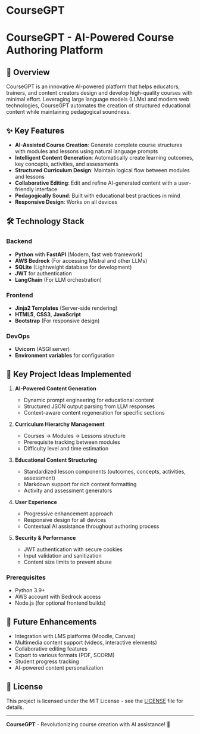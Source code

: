 # CourseGPT

# CourseGPT - AI-Powered Course Authoring Platform

## 📌 Overview

CourseGPT is an innovative AI-powered platform that helps educators, trainers, and content creators design and develop high-quality courses with minimal effort. Leveraging large language models (LLMs) and modern web technologies, CourseGPT automates the creation of structured educational content while maintaining pedagogical soundness.

## ✨ Key Features

- **AI-Assisted Course Creation**: Generate complete course structures with modules and lessons using natural language prompts
- **Intelligent Content Generation**: Automatically create learning outcomes, key concepts, activities, and assessments
- **Structured Curriculum Design**: Maintain logical flow between modules and lessons
- **Collaborative Editing**: Edit and refine AI-generated content with a user-friendly interface
- **Pedagogically Sound**: Built with educational best practices in mind
- **Responsive Design**: Works on all devices

## 🛠️ Technology Stack

### Backend
- **Python** with **FastAPI** (Modern, fast web framework)
- **AWS Bedrock** (For accessing Mistral and other LLMs)
- **SQLite** (Lightweight database for development)
- **JWT** for authentication
- **LangChain** (For LLM orchestration)

### Frontend
- **Jinja2 Templates** (Server-side rendering)
- **HTML5**, **CSS3**, **JavaScript**
- **Bootstrap** (For responsive design)

### DevOps
- **Uvicorn** (ASGI server)
- **Environment variables** for configuration

## 🚀 Key Project Ideas Implemented

1. **AI-Powered Content Generation**
   - Dynamic prompt engineering for educational content
   - Structured JSON output parsing from LLM responses
   - Context-aware content regeneration for specific sections

2. **Curriculum Hierarchy Management**
   - Courses → Modules → Lessons structure
   - Prerequisite tracking between modules
   - Difficulty level and time estimation

3. **Educational Content Structuring**
   - Standardized lesson components (outcomes, concepts, activities, assessment)
   - Markdown support for rich content formatting
   - Activity and assessment generators

4. **User Experience**
   - Progressive enhancement approach
   - Responsive design for all devices
   - Contextual AI assistance throughout authoring process

5. **Security & Performance**
   - JWT authentication with secure cookies
   - Input validation and sanitization
   - Content size limits to prevent abuse


### Prerequisites
- Python 3.9+
- AWS account with Bedrock access
- Node.js (for optional frontend builds)

## 🌟 Future Enhancements

- Integration with LMS platforms (Moodle, Canvas)
- Multimedia content support (videos, interactive elements)
- Collaborative editing features
- Export to various formats (PDF, SCORM)
- Student progress tracking
- AI-powered content personalization

## 📄 License

This project is licensed under the MIT License - see the [LICENSE](LICENSE) file for details.

---

**CourseGPT** - Revolutionizing course creation with AI assistance! 🚀
